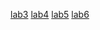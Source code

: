 [lab3](https://colab.research.google.com/github/pm439357mim/Lab01_PCA/blob/main/lab3.ipynb)
[lab4](https://colab.research.google.com/github/pm439357mim/Lab01_PCA/blob/main/lab4.ipynb)
[lab5](https://colab.research.google.com/github/pm439357mim/Lab01_PCA/blob/main/lab5.ipynb)
[lab6](https://colab.research.google.com/github/pm439357mim/Lab01_PCA/blob/main/lab6.ipynb)

